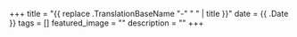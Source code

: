 +++
title =  "{{ replace .TranslationBaseName "-" " " | title }}"
date = {{ .Date }}
tags = []
featured_image = ""
description = ""
+++



